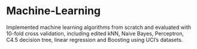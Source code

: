 # Machine-Learning
Implemented machine learning algorithms from scratch and evaluated with 10-fold cross validation, including edited kNN, Naive Bayes, Perceptron, C4.5 decision tree, linear regression and Boosting using UCI’s datasets.
